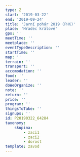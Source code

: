 ```yaml
---
type: Z
start: '2019-03-22'
end: '2019-09-24'
title: 'Jarní pohár 2019 (PHK)'
place: 'Hradec králové'
gps: ''
meetTime: ''
meetplace: ''
eventTypeDescription: ''
startTime: ''
map: ''
terrain: ''
transport: ''
accomodation: ''
food: ''
leader: ''
doWeOrganize: ''
note: ''
return: ''
price: ''
program: ''
thingsToTake: ''
signups: ''
id: P20190322_64284
taxonomy:
    skupina:
        - zaci1
        - zaci2
        - dorost
template: zavod
---
```


